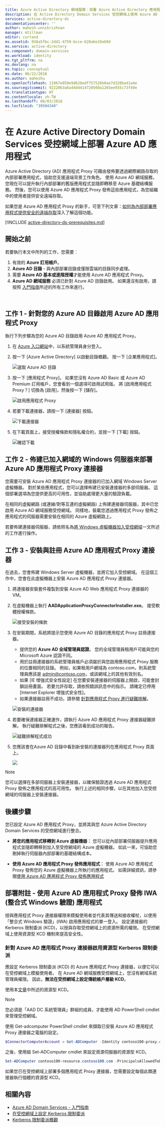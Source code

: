 ```yaml
---
title: Azure Active Directory 網域服務︰部署 Azure Active Directory 應用程式 Proxy | Microsoft Docs
description: 在 Active Directory Domain Services 受控網域上使用 Azure AD 應用程式
services: active-directory-ds
documentationcenter: ''
author: mahesh-unnikrishnan
manager: mtillman
editor: curtand
ms.assetid: 938a5fbc-2dd1-4759-bcce-628a6e19ab9d
ms.service: active-directory
ms.component: domain-services
ms.workload: identity
ms.tgt_pltfrm: na
ms.devlang: na
ms.topic: conceptual
ms.date: 06/22/2018
ms.author: maheshu
ms.openlocfilehash: 11967e850e9d626edf757526b8ae7d320bad1a4e
ms.sourcegitcommit: 9222063a6a44d4414720560a1265ee935c73f49e
ms.translationtype: HT
ms.contentlocale: zh-TW
ms.lasthandoff: 08/03/2018
ms.locfileid: "39504340"
---
```

# <a name="deploy-azure-ad-application-proxy-on-an-azure-ad-domain-services-managed-domain"></a>在 Azure Active Directory Domain Services 受控網域上部署 Azure AD 應用程式
Azure Active Directory (AD) 應用程式 Proxy 可藉由發佈要透過網際網路存取的內部部署應用程式，協助您支援遠端背景工作角色。 使用 Azure AD 網域服務，您現在可以提升執行內部部署的舊版應用程式並隨即轉移至 Azure 基礎結構服務。 然後，您可以使用 Azure AD 應用程式 Proxy 發佈這些應用程式，為您組織中的使用者提供安全遠端存取。

如果您是 Azure AD 應用程式 Proxy 的新手，可至下列文章：[如何為內部部署應用程式提供安全的遠端存取](../active-directory/manage-apps/application-proxy.md)深入了解這個功能。

[!INCLUDE [active-directory-ds-prerequisites.md](../../includes/active-directory-ds-prerequisites.md)]

## <a name="before-you-begin"></a>開始之前
若要執行本文中所列的工作，您需要︰

1. 有效的 **Azure 訂用帳戶**。
2. **Azure AD 目錄** - 與內部部署目錄或僅限雲端的目錄同步處理。
3. 需要 **Azure AD 基本或進階授權**才能使用 Azure AD 應用程式 Proxy。
4. **Azure AD 網域服務** 必須已針對 Azure AD 目錄啟用。 如果還沒有啟用，請按照 [入門指南](active-directory-ds-getting-started.md)所述的所有工作來進行。

<br>

## <a name="task-1---enable-azure-ad-application-proxy-for-your-azure-ad-directory"></a>工作 1 - 針對您的 Azure AD 目錄啟用 Azure AD 應用程式 Proxy
執行下列步驟為您的 Azure AD 目錄啟用 Azure AD 應用程式 Proxy。

1. 在 [Azure 入口網站](http://portal.azure.com)中，以系統管理員身分登入。

2. 按一下 [Azure Active Directory] 以啟動目錄概觀。 按一下 [企業應用程式]。

    ![選取 Azure AD 目錄](./media/app-proxy/app-proxy-enable-start.png)
3. 按一下 [應用程式 Proxy]。 如果您沒有 Azure AD Basic 或 Azure AD Premium 訂用帳戶，您會看到一個選項可啟用試用版。 將 [啟用應用程式 Proxy？] 切換為 [啟用]，然後按一下 [儲存]。

    ![啟用應用程式 Proxy](./media/app-proxy/app-proxy-enable-proxy-blade.png)
4. 若要下載連接器，請按一下 [連接器] 按鈕。

    ![下載連接器](./media/app-proxy/app-proxy-enabled-download-connector.png)
5. 在下載頁面上，接受授權條款和隱私權合約，並按一下 [下載] 按鈕。

    ![確認下載](./media/app-proxy/app-proxy-enabled-confirm-download.png)


## <a name="task-2---provision-domain-joined-windows-servers-to-deploy-the-azure-ad-application-proxy-connector"></a>工作 2 - 佈建已加入網域的 Windows 伺服器來部署 Azure AD 應用程式 Proxy 連接器
您需要可安裝 Azure AD 應用程式 Proxy 連接器的已加入網域 Windows Server 虛擬機器。 對於某些應用程式，您可以選擇佈建已安裝連接器的多部伺服器。 這個部署選項為您提供更高的可用性，並協助處理更大量的驗證負載。

在相同的虛擬網路 (或連線/對等互連的虛擬網路) 上佈建連接器伺服器，其中已您啟用 Azure AD 網域服務受控網域。 同樣地，裝載您透過應用程式 Proxy 發佈之應用程式的伺服器需要安裝在相同的 Azure 虛擬網路上。

若要佈建連接器伺服器，請依照名為[將 Windows 虛擬機器加入受控網域](active-directory-ds-admin-guide-join-windows-vm.md)一文所述的工作進行操作。


## <a name="task-3---install-and-register-the-azure-ad-application-proxy-connector"></a>工作 3 - 安裝與註冊 Azure AD 應用程式 Proxy 連接器
在過去，您會佈建 Windows Server 虛擬機器，並將它加入受控網域。 在這個工作中，您會在此虛擬機器上安裝 Azure AD 應用程式 Proxy 連接器。

1. 將連接器安裝套件複製到安裝 Azure AD Web 應用程式 Proxy 連接器的 VM。

2. 在虛擬機器上執行 **AADApplicationProxyConnectorInstaller.exe**。 接受軟體授權條款。

    ![接受安裝的條款](./media/app-proxy/app-proxy-install-connector-terms.png)
3. 在安裝期間，系統將提示您使用 Azure AD 目錄的應用程式 Proxy 註冊連接器。
    * 提供您的 **Azure AD 全域管理員認證**。 您的全域管理員租用戶可能與您的 Microsoft Azure 認證不同。
    * 用於註冊連接器的系統管理員帳戶必須屬於與您啟用應用程式 Proxy 服務的位置相同的目錄。 例如，如果租用戶網域為 contoso.com，則系統管理員應該是 admin@contoso.com，或該網域上的其他有效別名。
    * 如果 [IE 增強式安全性設定] 在您要安裝連接器的伺服器上開啟，可能會封鎖註冊畫面。 若要允許存取，請依照錯誤訊息中的指示。 請確定已停用 [Internet Explorer 增強式安全性]。
    * 如果連接器註冊不成功，請參閱 [針對應用程式 Proxy 進行疑難排解](../active-directory/manage-apps/application-proxy-troubleshoot.md)。

    ![安裝的連接器](./media/app-proxy/app-proxy-connector-installed.png)
4. 若要確保連接器正確運作，請執行 Azure AD 應用程式 Proxy 連接器疑難排解。 執行疑難排解程式之後，您應該看到成功的報告。

    ![疑難排解程式成功](./media/app-proxy/app-proxy-connector-troubleshooter.png)
5. 您應該會在Azure AD 目錄中看到新安裝的連接器列在應用程式 Proxy 頁面上。

    ![](./media/app-proxy/app-proxy-connector-page.png)

> [!NOTE]
> 您可以選擇在多部伺服器上安裝連接器，以確保驗證透過 Azure AD 應用程式 Proxy 發佈之應用程式的高可用性。 執行上述的相同步驟，以在其他加入您受控網域的伺服器上安裝連接器。
>
>

## <a name="next-steps"></a>後續步驟
您已設定 Azure AD 應用程式 Proxy，並將其與您 Azure Active Directory Domain Services 的受控網域進行整合。

* **將您的應用程式移轉到 Azure 虛擬機器︰** 您可以從內部部署伺服器提升應用程式並隨即轉移到加入至受控網域的 Azure 虛擬機器。 如此一來，可協助您刪掉執行伺服器內部部署的基礎結構成本。

* **使用 Azure AD 應用程式 Proxy 發佈應用程式︰** 使用 Azure AD 應用程式 Proxy 發佈您的 Azure 虛擬機器上所執行的應用程式。 如需詳細資訊，請參閱[使用 Azure AD 應用程式 Proxy 發佈應用程式](../active-directory/manage-apps/application-proxy-publish-azure-portal.md)


## <a name="deployment-note---publish-iwa-integrated-windows-authentication-applications-using-azure-ad-application-proxy"></a>部署附註 - 使用 Azure AD 應用程式 Proxy 發佈 IWA (整合式 Windows 驗證) 應用程式
授與應用程式 Proxy 連接器權限來模擬使用者並代表其傳送和接收權杖，以使用「整合式 Windows 驗證」(IWA) 啟用應用程式的單一登入。 設定連接器的 Kerberos 限制委派 (KCD)，以授與存取受控網域上的資源所需的權限。 在受控網域上使用資源型 KCD 機制來提高安全性。


### <a name="enable-resource-based-kerberos-constrained-delegation-for-the-azure-ad-application-proxy-connector"></a>針對 Azure AD 應用程式 Proxy 連接器啟用資源型 Kerberos 限制委派
應設定 Kerberos 限制委派 (KCD) 的 Azure 應用程式 Proxy 連接器，以便它可以在受控網域上模擬使用者。 在 Azure AD 網域服務受控網域上，您沒有網域系統管理員權限。 因此，**無法在受控網域上設定傳統帳戶層級 KCD**。

使用本[文章](active-directory-ds-enable-kcd.md)中所述的資源型 KCD。

> [!NOTE]
> 您必須是「AAD DC 系統管理員」群組的成員，才能使用 AD PowerShell cmdlet 來管理受控網域。
>
>

使用 Get-adcomputer PowerShell cmdlet 來擷取已安裝 Azure AD 應用程式 Proxy 連接器之電腦的設定。
```powershell
$ConnectorComputerAccount = Get-ADComputer -Identity contoso100-proxy.contoso100.com
```

之後，使用組 Set-ADComputer cmdlet 來設定資源伺服器的資源型 KCD。
```powershell
Set-ADComputer contoso100-resource.contoso100.com -PrincipalsAllowedToDelegateToAccount $ConnectorComputerAccount
```

如果您已在受控網域上部署多個應用程式 Proxy 連接器，您需要設定每個此類連接器執行個體的資源型 KCD。


## <a name="related-content"></a>相關內容
* [Azure AD Domain Services - 入門指南](active-directory-ds-getting-started.md)
* [在受控網域上設定 Kerberos 限制委派](active-directory-ds-enable-kcd.md)
* [Kerberos 限制委派概觀](https://technet.microsoft.com/library/jj553400.aspx)

